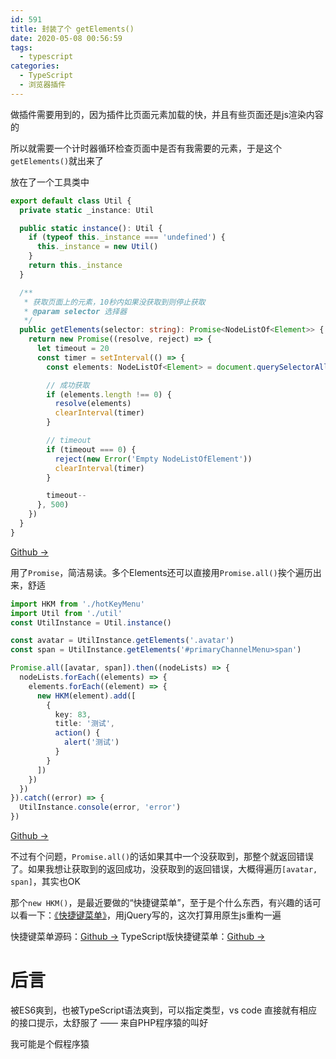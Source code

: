 ```yaml
---
id: 591
title: 封装了个 getElements()
date: 2020-05-08 00:56:59
tags:
  - typescript
categories:
  - TypeScript
  - 浏览器插件
---
```


做插件需要用到的，因为插件比页面元素加载的快，并且有些页面还是js渲染内容的

所以就需要一个计时器循环检查页面中是否有我需要的元素，于是这个`getElements()`就出来了

<!--more-->

放在了一个工具类中

```typescript
export default class Util {
  private static _instance: Util

  public static instance(): Util {
    if (typeof this._instance === 'undefined') {
      this._instance = new Util()
    }
    return this._instance
  }

  /**
   * 获取页面上的元素，10秒内如果没获取到则停止获取
   * @param selector 选择器
   */
  public getElements(selector: string): Promise<NodeListOf<Element>> {
    return new Promise((resolve, reject) => {
      let timeout = 20
      const timer = setInterval(() => {
        const elements: NodeListOf<Element> = document.querySelectorAll(selector)

        // 成功获取
        if (elements.length !== 0) {
          resolve(elements)
          clearInterval(timer)
        }

        // timeout
        if (timeout === 0) {
          reject(new Error('Empty NodeListOfElement'))
          clearInterval(timer)
        }

        timeout--
      }, 500)
    })
  }
}
```

[Github →](https://github.com/imba97/Btools-vue/blob/master/src/scripts/util.ts)

用了`Promise`，简洁易读。多个Elements还可以直接用`Promise.all()`挨个遍历出来，舒适

```typescript
import HKM from './hotKeyMenu'
import Util from './util'
const UtilInstance = Util.instance()

const avatar = UtilInstance.getElements('.avatar')
const span = UtilInstance.getElements('#primaryChannelMenu>span')

Promise.all([avatar, span]).then((nodeLists) => {
  nodeLists.forEach((elements) => {
    elements.forEach((element) => {
      new HKM(element).add([
        {
          key: 83,
          title: '测试',
          action() {
            alert('测试')
          }
        }
      ])
    })
  })
}).catch((error) => {
  UtilInstance.console(error, 'error')
})
```

[Github →](https://github.com/imba97/Btools-vue/blob/master/src/scripts/viv.ts)

不过有个问题，`Promise.all()`的话如果其中一个没获取到，那整个就返回错误了。如果我想让获取到的返回成功，没获取到的返回错误，大概得遍历`[avatar, span]`，其实也OK

那个`new HKM()`，是最近要做的“快捷键菜单”，至于是个什么东西，有兴趣的话可以看一下：[《快捷键菜单》](https://btools.cc/hot-key-menu/)，用jQuery写的，这次打算用原生js重构一遍

快捷键菜单源码：[Github →](https://github.com/imba97/Btools/blob/master/core/Btools.js#L139)
TypeScript版快捷键菜单：[Github →](https://github.com/imba97/Btools-vue/blob/master/src/scripts/hotKeyMenu.ts)

# 后言

被ES6爽到，也被TypeScript语法爽到，可以指定类型，vs code 直接就有相应的接口提示，太舒服了 —— 来自PHP程序猿的叫好

我可能是个假程序猿

